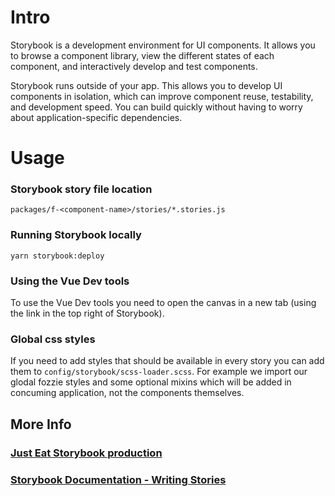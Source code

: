 # Intro
Storybook is a development environment for UI components. It allows you to browse a component library, view the different states of each component, and interactively develop and test components.

Storybook runs outside of your app. This allows you to develop UI components in isolation, which can improve component reuse, testability, and development speed. You can build quickly without having to worry about application-specific dependencies.

# Usage

### Storybook story file location
`packages/f-<component-name>/stories/*.stories.js`

### Running Storybook locally
`yarn storybook:deploy`


### Using the Vue Dev tools
To use the Vue Dev tools you need to open the canvas in a new tab (using the link in the top right of Storybook).

### Global css styles
If you need to add styles that should be available in every story you can add them to `config/storybook/scss-loader.scss`. For example we import our glodal fozzie styles and some optional mixins which will be added in concuming application, not the components themselves.


## More Info

### [Just Eat Storybook production](https://vue.pie.design/)

### [Storybook Documentation - Writing Stories](https://storybook.js.org/docs/basics/writing-stories/)
